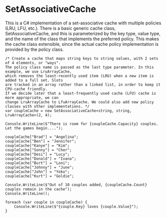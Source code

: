 # SetAssociativeCache
This is a C# implementation of a set-associative cache with multiple policies (LRU, LFU, etc.). There is a basic generic cache class, 
SetAssociativeCache, and this is parameterized by the key type, value type, and the name of the class that implements the preferred policy. 
This makes the cache class extensible, since the actual cache policy implementation is provided by the policy class.

    /* Create a cache that maps string keys to string values, with 2 sets of 4 elements, or "ways". 
    The policy class name is passed as the last type parameter. In this example, we use LruArrayCache, 
    which removes the least-recently used item (LRU) when a new item is added to a full set. Slots 
    are tracked in an array rather than a linked list, in order to keep it CPU-cache friendly. 
    If we decide later that a least-frequently used cache (LFU) cache is more appropriate, we can 
    change LruArrayCache to LfuArrayCache. We could also add new policy classes with other implementations. */
    var coupleCache = new SetAssociativeCache<string, string, LruArrayCache>(2, 4);

    Console.WriteLine($"There is room for {coupleCache.Capacity} couples. Let the games begin....");

    coupleCache["Brad"] = "Angelina";
    coupleCache["Ben"] = "Jennifer";
    coupleCache["Kanye"] = "Kim";
    coupleCache["Sonny"] = "Cher";
    coupleCache["Desi"] = "Lucy";
    coupleCache["Donald"] = "Ivana";
    coupleCache["Burt"] = "Loni";
    coupleCache["Johnny"] = "June";
    coupleCache["John"] = "Yoko";
    coupleCache["Kurt"] = "Goldie";

    Console.WriteLine($"Out of 10 couples added, {coupleCache.Count} couples remain in the cache");
    Console.WriteLine();

    foreach (var couple in coupleCache) {
        Console.WriteLine($"{couple.Key} loves {couple.Value}");
    }
